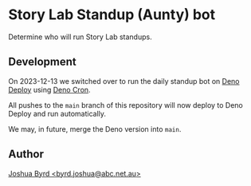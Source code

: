 # Story Lab Standup (Aunty) bot

Determine who will run Story Lab standups.

## Development

On 2023-12-13 we switched over to run the daily standup bot on [Deno Deploy](https://deno.com/deploy) using [Deno Cron](https://deno.com/blog/cron).

All pushes to the `main` branch of this repository will now deploy to Deno Deploy and run automatically.

We may, in future, merge the Deno version into `main`.

## Author

[Joshua Byrd \<byrd.joshua@abc.net.au\>](mailto:byrd.joshua@abc.net.au)
